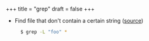 +++
title = "grep"
draft = false
+++

-   Find file that don't contain a certain string ([source](https://stackoverflow.com/questions/1748129/how-do-i-find-files-that-do-not-contain-a-given-string-pattern))

    ```sh
      $ grep -L "foo" *
    ```